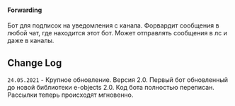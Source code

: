 #### Forwarding
Бот для подписок на уведомления с канала. Форвардит сообщения в любой чат, где находится этот бот.
Может отправлять сообщения в лс и даже в каналы.

## Change Log
`24.05.2021` - Крупное обновление. Версия 2.0. Первый бот обновленный до новой библиотеки e-objects 2.0.
Код бота полностью переписан. Рассылки теперь происходят мгновенно.
